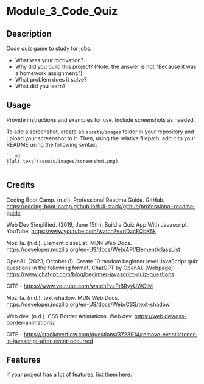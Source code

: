 # Module_3_Code_Quiz

## Description
Code quiz game to study for jobs. 

- What was your motivation?
- Why did you build this project? (Note: the answer is not "Because it was a homework assignment.")
- What problem does it solve?
- What did you learn?


## Usage

Provide instructions and examples for use. Include screenshots as needed.

To add a screenshot, create an `assets/images` folder in your repository and upload your screenshot to it. Then, using the relative filepath, add it to your README using the following syntax:

    ```md
    ![alt text](assets/images/screenshot.png)
    ```

## Credits

Coding Boot Camp. (n.d.). Professional Readme Guide. GitHub. https://coding-boot-camp.github.io/full-stack/github/professional-readme-guide

Web Dev Simplified. (2019, June 15th). Build a Quiz App With Javascript. YouTube. https://www.youtube.com/watch?v=riDzcEQbX6k 

Mozilla. (n.d.). Element.classList. MDN Web Docs. https://developer.mozilla.org/en-US/docs/Web/API/Element/classList

OpenAI. (2023, October 8). Create 10 random beginner level JavaScript quiz questions in the following format. ChatGPT by OpenAI. [Webpage]. https://www.chatgpt.com/blog/beginner-javascript-quiz-questions

CITE - https://www.youtube.com/watch?v=Pt8RyyUWCtM

Mozilla. (n.d.). text-shadow. MDN Web Docs. https://developer.mozilla.org/en-US/docs/Web/CSS/text-shadow

Web.dev. (n.d.). CSS Border Animations. Web.dev. https://web.dev/css-border-animations/

CITE - https://stackoverflow.com/questions/3723914/remove-eventlistener-in-javascript-after-event-occurred

## Features

If your project has a lot of features, list them here.


